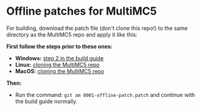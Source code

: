 # Offline patches for MultiMC5
For building, download the patch file (don't clone this repo!) to the same directory as the MultiMC5 repo and apply it like this:

**First follow the steps prior to these ones:**
- **Windows:** [step 2 in the build guide](https://github.com/MultiMC/MultiMC5/blob/develop/BUILD.md#compile-from-command-line-on-windows "step 2 in the build guide") 
- **Linux:** [cloning the MultiMC5 repo](https://github.com/MultiMC/MultiMC5/blob/develop/BUILD.md#building-from-command-line "cloning the MultiMC5 repo")
- **MacOS:** [cloning the MultiMC5 repo]( https://github.com/MultiMC/MultiMC5/blob/develop/BUILD.md#os-x "cloning the MultiMC5 repo")

**Then:**
- Run the command: `git am 0001-offline-patch.patch` and continue with the build guide normally.
